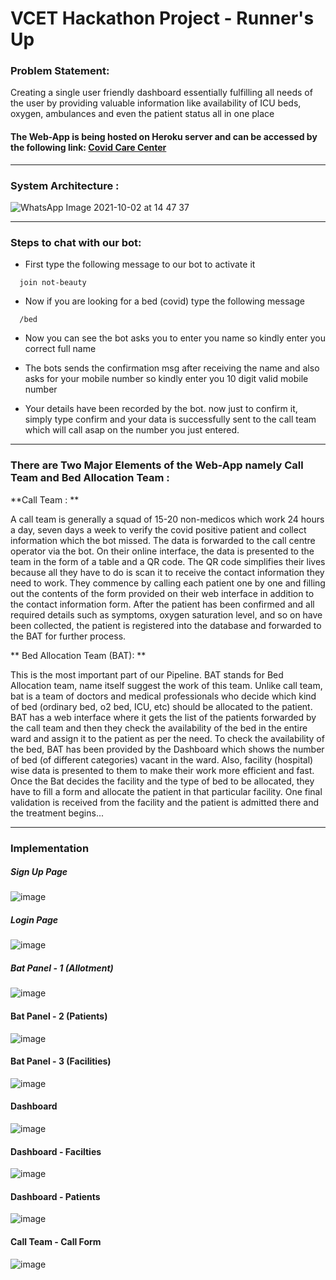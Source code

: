 # VCET Hackathon Project - Runner's Up

### Problem Statement: 
Creating a single user friendly dashboard essentially fulfilling all needs of the user by providing valuable information like availability of ICU beds, oxygen, ambulances and even the patient status all in one place

#### The Web-App is being hosted on Heroku server and can be accessed by the following link: [**Covid Care Center**](https://covid-care-vcet.herokuapp.com/ "Covid-Care-Center")

---

### System Architecture : 
![WhatsApp Image 2021-10-02 at 14 47 37](https://user-images.githubusercontent.com/67231450/135710721-92fb872d-b285-4be8-bbc3-4e8378681384.jpeg "System-Architecture")

---

### Steps to chat with our bot:
 - First type the following message to our bot to activate it
``` 
  join not-beauty
```
 - Now if you are looking for a bed (covid) type the following message
```  
  /bed
```

 - Now you can see the bot asks you to enter you name so kindly enter you correct full name

 - The bots sends the confirmation msg after receiving the name and also asks for your mobile number so kindly enter you 10 digit valid mobile number

 - Your details have been recorded by the bot. now just to confirm it, simply type confirm and your data is successfully sent to the call team which will call asap on the number you just entered.

---

### There are Two Major Elements of the Web-App namely Call Team and Bed Allocation Team : 

**Call Team : **

A call team is generally a squad of 15-20 non-medicos which work 24 hours a day, seven days a week to verify the covid positive patient and collect information which the bot missed. The data is forwarded to the call centre operator via the bot. On their online interface, the data is presented to the team in the form of a table and a QR code. The QR code simplifies their lives because all they have to do is scan it to receive the contact information they need to work. They commence by calling each patient one by one and filling out the contents of the form provided on their web interface in addition to the contact information form. After the patient has been confirmed and all required details such as symptoms, oxygen saturation level, and so on have been collected, the patient is registered into the database and forwarded to the BAT for further process.

** Bed Allocation Team (BAT): **

This is the most important part of our Pipeline. BAT stands for Bed Allocation team, name itself suggest the work of this team. Unlike call team, bat is a team of doctors and medical professionals who decide which kind of bed (ordinary bed, o2 bed, ICU, etc) should be allocated to the patient. BAT has a web interface where it gets the list of the patients forwarded by the call team and then they check the availability of the bed in the entire ward and assign it to the patient as per the need. To check the availability of the bed, BAT has been provided by the Dashboard which shows the number of bed (of different categories) vacant in the ward. Also, facility (hospital) wise data is presented to them to make their work more efficient and fast. Once the Bat decides the facility and the type of bed to be allocated, they have to fill a form and allocate the patient in that particular facility. One final validation is received from the facility and the patient is admitted there and the treatment begins...

---

### Implementation

##### Sign Up Page
![image](https://user-images.githubusercontent.com/67231450/135710865-43614ae4-c961-4178-8daf-41d462562da2.png)

##### Login Page
![image](https://user-images.githubusercontent.com/67231450/135710958-7eb49c94-ebc7-4157-b775-3a01e8f7b1e0.png)

##### Bat Panel - 1 (Allotment)
![image](https://user-images.githubusercontent.com/67231450/135710996-c18ee438-f050-4bdc-80e3-8c7b27c3df6d.png)

#### Bat Panel - 2 (Patients)
![image](https://user-images.githubusercontent.com/67231450/135711042-03aab8ab-7803-4da2-bc40-285c81bf0460.png)

#### Bat Panel - 3 (Facilities)
![image](https://user-images.githubusercontent.com/67231450/135711061-f4a0f738-fe1a-47c7-8be3-c48c8398e361.png)

#### Dashboard
![image](https://user-images.githubusercontent.com/67231450/135711201-0bc3cd80-ab23-4ccd-8966-55431939ba67.png)

#### Dashboard - Facilties
![image](https://user-images.githubusercontent.com/67231450/135711211-1e706906-8132-44ec-ae35-6ebc23a669a5.png)

#### Dashboard - Patients
![image](https://user-images.githubusercontent.com/67231450/135711279-5a6a5751-313e-4fb9-a90d-8e900e65c199.png)

#### Call Team - Call Form
![image](https://user-images.githubusercontent.com/67231450/135711184-eab96b8a-0216-4e75-aece-1959bb31edb8.png)
